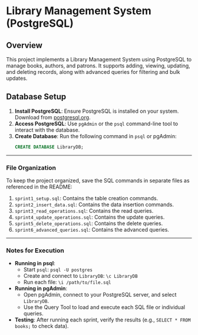 # Library Management System (PostgreSQL)

## Overview
This project implements a Library Management System using PostgreSQL to manage books, authors, and patrons. It supports adding, viewing, updating, and deleting records, along with advanced queries for filtering and bulk updates.

## Database Setup
1. **Install PostgreSQL**: Ensure PostgreSQL is installed on your system. Download from [postgresql.org](https://www.postgresql.org/download/).
2. **Access PostgreSQL**: Use `pgAdmin` or the `psql` command-line tool to interact with the database.
3. **Create Database**: Run the following command in `psql` or pgAdmin:
   ```sql
   CREATE DATABASE LibraryDB;

---

### File Organization

To keep the project organized, save the SQL commands in separate files as referenced in the README:

1. `sprint1_setup.sql`: Contains the table creation commands.
2. `sprint2_insert_data.sql`: Contains the data insertion commands.
3. `sprint3_read_operations.sql`: Contains the read queries.
4. `sprint4_update_operations.sql`: Contains the update queries.
5. `sprint5_delete_operations.sql`: Contains the delete queries.
6. `sprint6_advanced_queries.sql`: Contains the advanced queries.

---

### Notes for Execution
- **Running in psql**:
  - Start `psql`: `psql -U postgres`
  - Create and connect to `LibraryDB`: `\c LibraryDB`
  - Run each file: `\i /path/to/file.sql`
- **Running in pgAdmin**:
  - Open pgAdmin, connect to your PostgreSQL server, and select `LibraryDB`.
  - Use the Query Tool to load and execute each SQL file or individual queries.
- **Testing**: After running each sprint, verify the results (e.g., `SELECT * FROM books;` to check data).